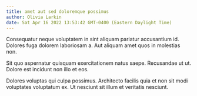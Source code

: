 ```yaml
---
title: amet aut sed doloremque possimus
author: Olivia Larkin
date: Sat Apr 16 2022 13:53:42 GMT-0400 (Eastern Daylight Time)
---
```

Consequatur neque voluptatem in sint aliquam pariatur accusantium id. Dolores fuga dolorem laboriosam a. Aut aliquam amet quos in molestias non.

 Sit quo aspernatur quisquam exercitationem natus saepe. Recusandae ut ut. Dolore est incidunt non illo et eos.

 Dolores voluptas qui culpa possimus. Architecto facilis quia et non sit modi voluptates voluptatum ex. Ut nesciunt sit illum et veritatis nesciunt.